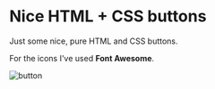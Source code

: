 <h1>Nice HTML + CSS buttons</h1>
<p>Just some nice, pure HTML and CSS buttons.</p>
For the icons I've used <strong>Font Awesome</strong>.


![button](https://user-images.githubusercontent.com/47828314/87875567-63a08200-c9d2-11ea-8f0e-bdda39369bb6.png)
